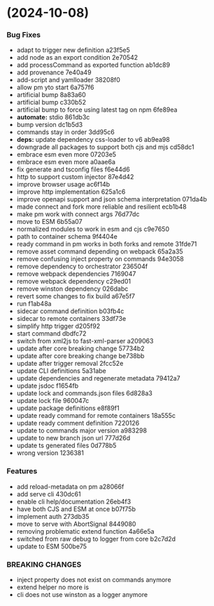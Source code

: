 #  (2024-10-08)


### Bug Fixes

* adapt to trigger new definition a23f5e5
* add node as an export condition 2e70542
* add processCommand as exported function ab1dc89
* add provenance 7e40a49
* add-script and yamlloader 38208f0
* allow pm yto start 6a757f6
* artificial bump 8a83a60
* artificial bump c330b52
* artificial bump to force using latest tag on npm 6fe89ea
* **automate:** stdio 861db3c
* bump version dc1b5d3
* commands stay in order 3dd95c6
* **deps:** update dependency css-loader to v6 ab9ea98
* downgrade all packages to support both cjs and mjs cd58dc1
* embrace esm even more 07203e5
* embrace esm even more a0aae6a
* fix generate and tsconfig files f6e44d6
* http to support custom injector 87e4d42
* improve browser usage ac6f14b
* improve http implementation 625a1c6
* improve openapi support and json schema interpretation 071da4b
* made connect and fork more reliable and resilient ecb1b48
* make pm work with connect args 76d77dc
* move to ESM 6b55a07
* normalized modules to work in esm and cjs c9e7650
* path to container schema 9f4404e
* ready command in pm works in both forks and remote 31fde71
* remove asset command depending on webpack 65a2a35
* remove confusing inject property on commands 94e3058
* remove dependency to orchestrator 236504f
* remove webpack dependencies 7169047
* remove webpack dependency c29ed01
* remove winston dependency 026dabc
* revert some changes to fix build a67e5f7
* run f1ab48a
* sidecar command definition b03fb4c
* sidecar to remote containers 33df73e
* simplify http trigger d205f92
* start command dbdfc72
* switch from xml2js to fast-xml-parser a209063
* update after core breaking change 57734b2
* update after core breaking change be738bb
* update after trigger removal 2fcc52e
* update CLI definitions 5a31abe
* update dependencies and regenerate metadata 79412a7
* update jsdoc f1654fb
* update lock and commands.json files 6d828a3
* update lock file 960047c
* update package definitions e8f89f1
* update ready command for remote containers 18a555c
* update ready comment definition 7220126
* update to commands  major version a983298
* update to new branch json url 777d26d
* update ts generated files 0d778b5
* wrong version 1236381


### Features

* add reload-metadata on pm a28066f
* add serve cli 430dc61
* enable cli help/documentation 26eb4f3
* have both CJS and ESM at once b07f75b
* implement auth 273db35
* move to serve with AbortSignal 8449080
* removing problematic extend function 4a66e5a
* switched from raw debug to logger from core b2c7d2d
* update to ESM 500be75


### BREAKING CHANGES

* inject property does not exist on commands anymore
* extend helper no more is
* cli does not use winston as a logger anymore



